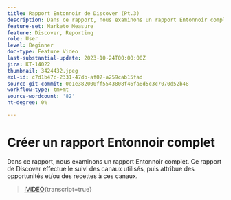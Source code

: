```yaml
---
title: Rapport Entonnoir de Discover (Pt.3)
description: Dans ce rapport, nous examinons un rapport Entonnoir complet. Ce rapport de Discover effectue le suivi des canaux utilisés, puis attribue des opportunités et/ou des recettes à ces canaux.
feature-set: Marketo Measure
feature: Discover, Reporting
role: User
level: Beginner
doc-type: Feature Video
last-substantial-update: 2023-10-24T00:00:00Z
jira: KT-14022
thumbnail: 3424432.jpeg
exl-id: c7d1b47c-2331-47db-af07-a259cab15fad
source-git-commit: 0e1e382000ff5543808f46fa8d5c3c7070d52b48
workflow-type: tm+mt
source-wordcount: '82'
ht-degree: 0%

---
```


# Créer un rapport Entonnoir complet

Dans ce rapport, nous examinons un rapport Entonnoir complet. Ce rapport de Discover effectue le suivi des canaux utilisés, puis attribue des opportunités et/ou des recettes à ces canaux.

>[!VIDEO](https://video.tv.adobe.com/v/3424432/?learn=on){transcript=true}
